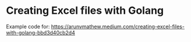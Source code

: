 # Creating Excel files with Golang

Example code for: https://arunvmathew.medium.com/creating-excel-files-with-golang-bbd3d40cb2d4
